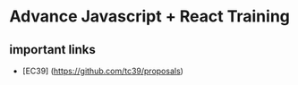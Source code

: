 # Advance Javascript + React Training   

## important links 

- [EC39] (https://github.com/tc39/proposals)